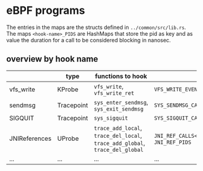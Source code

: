 
<!--  
SPDX-FileCopyrightText: 2024 Tom Weisshuhn <tom.weisshuhn@fau.de>  
  
SPDX-License-Identifier: MIT  
-->

# eBPF programs

The entries in the maps are the structs defined in `../common/src/lib.rs`.
The maps `<hook-name>_PIDS` are HashMaps that store the pid as key and as value the duration for a call to be considered blocking in nanosec. 

## overview by hook name

|               | type       | functions to hook                                                            | map<entry-type>                             |  
|---------------|------------|------------------------------------------------------------------------------|---------------------------------------------|  
| vfs_write     | KProbe     | `vfs_write`, `vfs_write_ret`                                                 | `VFS_WRITE_EVENTS<VfsWriteCall>`            |  
| sendmsg       | Tracepoint | `sys_enter_sendmsg`, `sys_exit_sendmsg`                                      | `SYS_SENDMSG_CALLS<SysSendmsgCall>`         |
| SIGQUIT       | Tracepoint | `sys_sigquit`                                                                | `SYS_SIGQUIT_CALLS<SysSigquitCall>`          |
| JNIReferences | UProbe     | `trace_add_local`, `trace_del_local`, `trace_add_global`, `trace_del_global` | `JNI_REF_CALLS<JNIRefCall>`, `JNI_REF_PIDS` |
| ...           | ...        | ...                                                                          | ...                                         |
